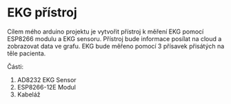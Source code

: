 # EKG přístroj
Cílem mého arduino projektu je vytvořit přístroj k měření EKG pomocí ESP8266 modulu a EKG sensoru. Přístroj bude informace posílat na cloud a zobrazovat data ve grafu.
EKG bude měřeno pomocí 3 přísavek přisátých na těle pacienta.


Části:
1. AD8232 EKG Sensor
2. ESP8266-12E Modul
3. Kabeláž
